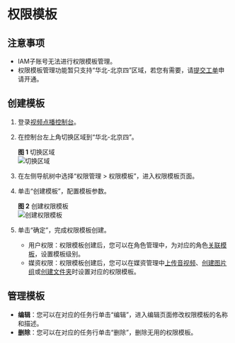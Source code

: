 # 权限模板<a name="vod_01_0063"></a>

## 注意事项<a name="section1442720134011"></a>

-   IAM子账号无法进行权限模板管理。
-   权限模板管理功能暂只支持“华北-北京四”区域，若您有需要，请[提交工单](https://console.huaweicloud.com/ticket/?#/ticketindex/business?productTypeId=ffb4ebf5fb094bc6aef0129c276ce42e)申请开通。

## 创建模板<a name="section17305922184214"></a>

1.  登录[视频点播控制台](https://console.huaweicloud.com/vod)。
2.  在控制台左上角切换区域到“华北-北京四”。

    **图 1**  切换区域<a name="vod_01_0067_fig11221657144714"></a>  
    ![](figures/切换区域.png "切换区域")

3.  在左侧导航树中选择“权限管理 \> 权限模板”，进入权限模板页面。
4.  单击“创建模板”，配置模板参数。

    **图 2**  创建权限模板<a name="fig923752393916"></a>  
    ![](figures/创建权限模板.png "创建权限模板")

5.  单击“确定”，完成权限模板创建。
    -   用户权限：权限模板创建后，您可以在角色管理中，为对应的角色[关联模板](角色管理.md#section10837142723219)，设置模板级别。
    -   媒资权限：权限模板创建后，您可以在媒资管理中[上传音视频](媒资管理.md#section20499155015207)、[创建图片组](媒资管理.md#section182434141202)或[创建文件夹](媒资管理.md#section1575554019337)时设置对应的权限模板。


## 管理模板<a name="section1270145519425"></a>

-   **编辑**：您可以在对应的任务行单击“编辑”，进入编辑页面修改权限模板的名称和描述。
-   **删除**：您可以在对应的任务行单击“删除”，删除无用的权限模板。

